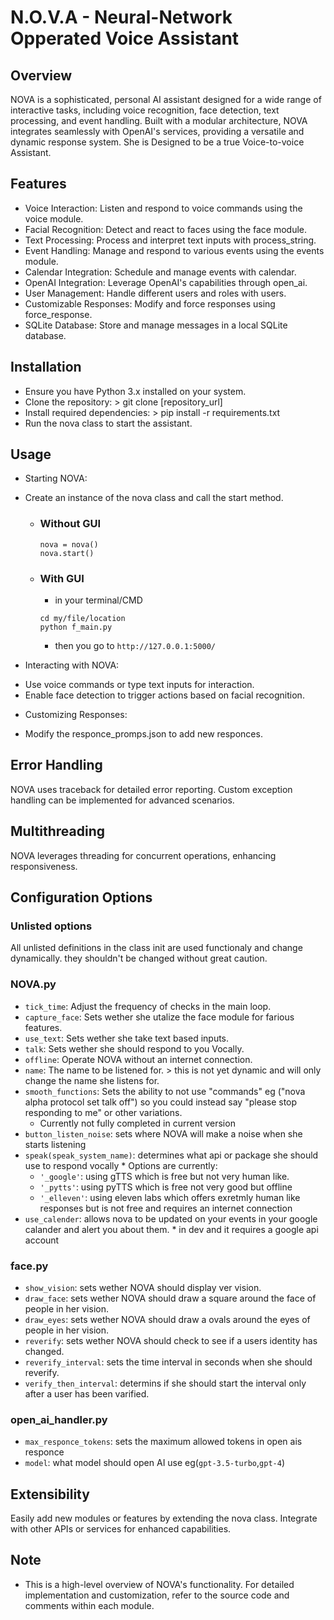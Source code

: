 # N.O.V.A - Neural-Network Opperated Voice Assistant
## Overview
NOVA is a sophisticated, personal AI assistant designed for a wide range of interactive tasks, including voice recognition, face detection, text processing, and event handling. Built with a modular architecture, NOVA integrates seamlessly with OpenAI's services, providing a versatile and dynamic response system. 
She is Designed to be a true Voice-to-voice Assistant. 

## Features
* Voice Interaction: Listen and respond to voice commands using the voice module.
* Facial Recognition: Detect and react to faces using the face module.
* Text Processing: Process and interpret text inputs with process_string.
* Event Handling: Manage and respond to various events using the events module.
* Calendar Integration: Schedule and manage events with calendar.
* OpenAI Integration: Leverage OpenAI's capabilities through open_ai.
* User Management: Handle different users and roles with users.
* Customizable Responses: Modify and force responses using force_response.
* SQLite Database: Store and manage messages in a local SQLite database.
## Installation
* Ensure you have Python 3.x installed on your system.
* Clone the repository: > git clone [repository_url]
* Install required dependencies: > pip install -r requirements.txt
* Run the nova class to start the assistant.
## Usage
* Starting NOVA:
- Create an instance of the nova class and call the start method.
  - ### Without GUI 
     ```
    nova = nova()
    nova.start()
     ```
  - ### With GUI
    * in your terminal/CMD

    ```
    cd my/file/location
    python f_main.py
    ```
    * then you go to `http://127.0.0.1:5000/`
* Interacting with NOVA:
- Use voice commands or type text inputs for interaction.
- Enable face detection to trigger actions based on facial recognition.
* Customizing Responses:
- Modify the responce_promps.json to add new responces.
## Error Handling
  NOVA uses traceback for detailed error reporting.
  Custom exception handling can be implemented for advanced scenarios.
## Multithreading
  NOVA leverages threading for concurrent operations, enhancing responsiveness.
## Configuration Options 
### Unlisted options
  All unlisted definitions in the class init are used functionaly and change dynamically. they shouldn't be changed without great caution.
### NOVA.py
  * `tick_time`: Adjust the frequency of checks in the main loop.
  * `capture_face`: Sets wether she utalize the face module for farious features.
  * `use_text`: Sets wether she take text based inputs.
  * `talk`: Sets wether she should respond to you Vocally.
  * `offline`: Operate NOVA without an internet connection.
  * `name`: The name to be listened for. > this is not yet dynamic and will only change the name she listens for.
  * `smooth_functions`: Sets the ability to not use "commands" eg ("nova alpha protocol set talk off") so you could instead say "please stop responding to me" or other variations.
    * Currently not fully completed in current version
  *  `button_listen_noise`: sets where NOVA will make a noise when she starts listening
  *  `speak(speak_system_name)`: determines what api or package she should use to respond vocally
    * Options are currently:
       *  `'_google'`: using gTTS which is free but not very human like.
       *  `'_pytts'`: using pyTTS which is free not very good but offline
       *  `'_elleven'`: using eleven labs which offers exretmly human like responses but is not free and requires an internet connection
   *  `use_calender`: allows nova to be updated on your events in your google calander and alert you about them.
     * in dev and it requires a google api account
### face.py
  * `show_vision`: sets wether NOVA should display ver vision.
  * `draw_face`: sets wether NOVA should draw a square around the face of people in her vision.
  * `draw_eyes`: sets wether NOVA should draw a ovals around the eyes of people in her vision.
  * `reverify`: sets wether NOVA should check to see if a users identity has changed.
  * `reverify_interval`: sets the time interval in seconds when she should reverify. 
  * `verify_then_interval`: determins if she should start the interval only after a user has been varified.
### open_ai_handler.py
  * `max_responce_tokens`: sets the maximum allowed tokens in open ais responce
  * `model`: what model should open AI use eg(`gpt-3.5-turbo`,`gpt-4`)
## Extensibility
  Easily add new modules or features by extending the nova class.
  Integrate with other APIs or services for enhanced capabilities.
## Note
* This is a high-level overview of NOVA's functionality. For detailed implementation and customization, refer to the source code and comments within each module.
